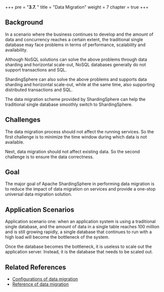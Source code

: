+++
pre = "<b>3.7. </b>"
title = "Data Migration"
weight = 7
chapter = true
+++

## Background

In a scenario where the business continues to develop and the amount of data and concurrency reaches a certain extent, the traditional single database may face problems in terms of performance, scalability and availability.

Although NoSQL solutions can solve the above problems through data sharding and horizontal scale-out, NoSQL databases generally do not support transactions and SQL.

ShardingSphere can also solve the above problems and supports data sharding and horizontal scale-out, while at the same time, also supporting distributed transactions and SQL.

The data migration scheme provided by ShardingSphere can help the traditional single database smoothly switch to ShardingSphere.

## Challenges

The data migration process should not affect the running services. So the first challenge is to minimize the time window during which data is not available.

Next, data migration should not affect existing data. So the second challenge is to ensure the data correctness.

## Goal

The major goal of Apache ShardingSphere in performing data migration is to reduce the impact of data migration on services and provide a one-stop universal data migration solution.

## Application Scenarios

Application scenario one: when an application system is using a traditional single database, and the amount of data in a single table reaches 100 million and is still growing rapidly, a single database that continues to run with a high load will become the bottleneck of the system. 

Once the database becomes the bottleneck, it is useless to scale out the application server. Instead, it is the database that needs to be scaled out. 

## Related References

- [Configurations of data migration ](/en/user-manual/shardingsphere-proxy/scaling/)
- [Reference of data migration](/en/reference/scaling/)